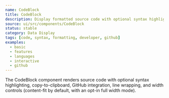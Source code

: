 ```yaml
---
name: CodeBlock
title: CodeBlock
description: Display formatted source code with optional syntax highlighting, copy, GitHub integration, and adaptive width.
source: ui/src/components/CodeBlock
status: stable
category: Data Display
tags: [code, syntax, formatting, developer, github]
examples:
  - basic
  - features
  - languages
  - interactive
  - github
---
```


The CodeBlock component renders source code with optional syntax highlighting, copy-to-clipboard, GitHub integration, line wrapping, and width controls (content-fit by default, with an opt-in full width mode).
